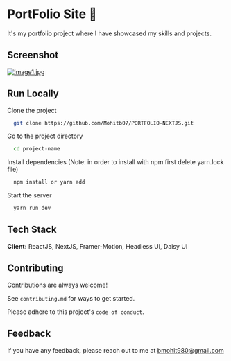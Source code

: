 
# PortFolio Site 🚀

It's my portfolio project where I have showcased my skills and projects.


## Screenshot

[![image1.jpg](https://i.postimg.cc/52LzCJKB/image1.jpg)](https://postimg.cc/v48TJJsT)

## Run Locally

Clone the project

```bash
  git clone https://github.com/Mohitb07/PORTFOLIO-NEXTJS.git
```

Go to the project directory

```bash
  cd project-name
```

Install dependencies (Note: in order to install with npm first delete yarn.lock file)

```bash
  npm install or yarn add
```

Start the server

```bash
  yarn run dev
```


## Tech Stack

**Client:** ReactJS, NextJS, Framer-Motion, Headless UI, Daisy UI


## Contributing

Contributions are always welcome!

See `contributing.md` for ways to get started.

Please adhere to this project's `code of conduct`.


## Feedback

If you have any feedback, please reach out to me at bmohit980@gmail.com

